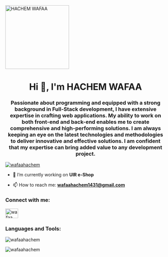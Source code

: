 <!-- Ajoutez votre photo de profil -->
<img src="[C:\Users\PC\Downloads\Navy And White Geometric Technology  LinkedIn Banner.jpg](https://drive.google.com/file/d/1YDVjdHFsrZ469lq8ZiDj0iMCwXrD9Mz3/view?usp=drive_link)" alt="HACHEM WAFAA" width="200"/>

<h1 align="center">Hi 👋, I'm HACHEM WAFAA</h1>
<h3 align="center">Passionate about programming and equipped with a strong background in Full-Stack development, I have extensive expertise in crafting web applications. My ability to work on both front-end and back-end enables me to create comprehensive and high-performing solutions. I am always keeping an eye on the latest technologies and methodologies to deliver innovative and effective solutions. I am confident that my expertise can bring added value to any development project.</h3>

<p align="left"> <a href="https://github.com/ryo-ma/github-profile-trophy"><img src="https://github-profile-trophy.vercel.app/?username=wafaahachem" alt="wafaahachem" /></a> </p>

- 🔭 I’m currently working on **UIR e-Shop**

- 📫 How to reach me: **wafaahachem1431@gmail.com**

<h3 align="left">Connect with me:</h3>
<p align="left">
  <!-- Mettez à jour le lien vers votre profil LinkedIn -->
  <a href="https://linkedin.com/in/wafaahachem" target="blank"><img align="center" src="https://raw.githubusercontent.com/rahuldkjain/github-profile-readme-generator/master/src/images/icons/Social/linked-in-alt.svg" alt="wafaa hachem" height="30" width="40" /></a>
</p>

<h3 align="left">Languages and Tools:</h3>
<!-- Mettez à jour les liens vers les outils et langages que vous utilisez -->

<!-- ... (votre liste de langages et outils) ... -->

<p><img align="center" src="https://github-readme-stats.vercel.app/api/top-langs?username=wafaahachem&show_icons=true&locale=en&layout=compact" alt="wafaahachem" /></p>

<p><img align="center" src="https://github-readme-streak-stats.herokuapp.com/?user=wafaahachem&" alt="wafaahachem" /></p>
